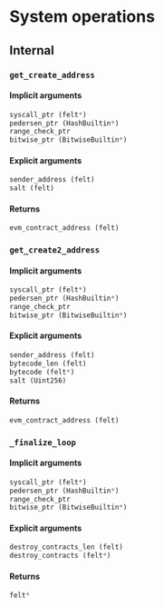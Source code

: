 



# System operations

## Internal

### `get_create_address`
  

#### Implicit arguments
  
```python  
syscall_ptr (felt*)  
pedersen_ptr (HashBuiltin*)  
range_check_ptr  
bitwise_ptr (BitwiseBuiltin*)  
```
#### Explicit arguments
  
```python  
sender_address (felt)  
salt (felt)  
```
#### Returns
  
```python  
evm_contract_address (felt)  
```
### `get_create2_address`
  

#### Implicit arguments
  
```python  
syscall_ptr (felt*)  
pedersen_ptr (HashBuiltin*)  
range_check_ptr  
bitwise_ptr (BitwiseBuiltin*)  
```
#### Explicit arguments
  
```python  
sender_address (felt)  
bytecode_len (felt)  
bytecode (felt*)  
salt (Uint256)  
```
#### Returns
  
```python  
evm_contract_address (felt)  
```
### `_finalize_loop`
  

#### Implicit arguments
  
```python  
syscall_ptr (felt*)  
pedersen_ptr (HashBuiltin*)  
range_check_ptr  
bitwise_ptr (BitwiseBuiltin*)  
```
#### Explicit arguments
  
```python  
destroy_contracts_len (felt)  
destroy_contracts (felt*)  
```
#### Returns
  
```python  
felt*  
```